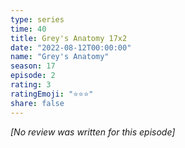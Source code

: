 ```yaml
---
type: series
time: 40
title: Grey's Anatomy 17x2
date: "2022-08-12T00:00:00"
name: "Grey's Anatomy"
season: 17
episode: 2
rating: 3
ratingEmoji: "⭐️⭐️⭐️"
share: false
---
```


*[No review was written for this episode]*
